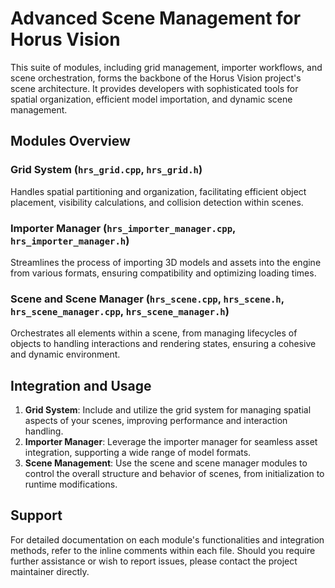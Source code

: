 # Advanced Scene Management for Horus Vision

This suite of modules, including grid management, importer workflows, and scene orchestration, forms the backbone of the Horus Vision project's scene architecture. It provides developers with sophisticated tools for spatial organization, efficient model importation, and dynamic scene management.

## Modules Overview

### Grid System (`hrs_grid.cpp`, `hrs_grid.h`)
Handles spatial partitioning and organization, facilitating efficient object placement, visibility calculations, and collision detection within scenes.

### Importer Manager (`hrs_importer_manager.cpp`, `hrs_importer_manager.h`)
Streamlines the process of importing 3D models and assets into the engine from various formats, ensuring compatibility and optimizing loading times.

### Scene and Scene Manager (`hrs_scene.cpp`, `hrs_scene.h`, `hrs_scene_manager.cpp`, `hrs_scene_manager.h`)
Orchestrates all elements within a scene, from managing lifecycles of objects to handling interactions and rendering states, ensuring a cohesive and dynamic environment.

## Integration and Usage

1. **Grid System**: Include and utilize the grid system for managing spatial aspects of your scenes, improving performance and interaction handling.
2. **Importer Manager**: Leverage the importer manager for seamless asset integration, supporting a wide range of model formats.
3. **Scene Management**: Use the scene and scene manager modules to control the overall structure and behavior of scenes, from initialization to runtime modifications.

## Support

For detailed documentation on each module's functionalities and integration methods, refer to the inline comments within each file. Should you require further assistance or wish to report issues, please contact the project maintainer directly.
